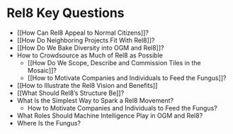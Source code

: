 # Rel8 Key Questions
- [[How Can Rel8 Appeal to Normal Citizens]]?
- [[How Do Neighboring Projects Fit With Rel8]]?
- [[How Do We Bake Diversity into OGM and Rel8]]?
- How to Crowdsource as Much of Rel8 as Possible
	- [[How Do We Scope, Describe and Commission Tiles in the Mosaic]]?
	- [[How to Motivate Companies and Individuals to Feed the Fungus]]?
- [[How to Illustrate the Rel8 Vision and Benefits]]
- [[What Should Rel8’s Structure Be]]?
- What Is the Simplest Way to Spark a Rel8 Movement?
	- How to Motivate Companies and Individuals to Feed the Fungus?
- What Roles Should Machine Intelligence Play in OGM and Rel8?
- Where Is the Fungus?
